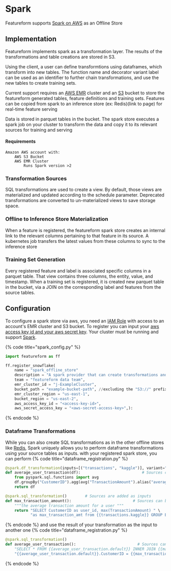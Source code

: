 # Spark

Featureform supports [Spark on AWS](https://aws.amazon.com/emr/features/spark/) as an Offline Store

## Implementation <a href="#implementation" id="implementation"></a>
Featureform implements spark as a transformation layer. The results of the transformations and table creations are stored in S3.

Using the client, a user can define transformtions using dataframes, which transform into new tables. The function name and decorator variant label can be used as an identifier to further chain transformations, and use the new tables to create training sets.

Current support requires an [AWS EMR](https://aws.amazon.com/emr/) cluster and an [S3](https://aws.amazon.com/s3/) bucket to store the featureform generated tables, feature definitions and training sets.
Features can be copied from spark to an inference store (ex: Redis)(link to page) for real-time feature serving

Data is stored in parquet tables in the bucket. The spark store executes a spark job on your cluster to transform the data and copy it to its relevant sources for training and serving

#### Requirements
	Amazon AWS account with:
		AWS S3 Bucket
		AWS EMR Cluster
			Runs Spark version >2

### Transformation Sources

SQL transformations are used to create a view. By default, those views are materialized and updated according to the schedule parameter. Deprecated transformations are converted to un-materialized views to save storage space.

### Offline to Inference Store Materialization

When a feature is registered, the featureform spark store creates an internal link to the relevant columns pertaining to that feature in its source. A kubernetes job transfers the latest values from these columns to sync to the inference store

### Training Set Generation

Every registered feature and label is associated specific columns in a parquet table. That view contains three columns, the entity, value, and timestamp. When a training set is registered, it is created new parquet table in the bucket, via a JOIN on the corresponding label and features from the source tables.

## Configuration <a href="#configuration" id="configuration"></a>

To configure a spark store via aws, you need an [IAM Role](https://aws.amazon.com/iam/) with access to an account's EMR cluster and S3 bucket. To register you can input your [aws access key id and your aws secret key](https://docs.aws.amazon.com/general/latest/gr/aws-sec-cred-types.html).
Your cluster must be running and support [Spark](https://docs.aws.amazon.com/emr/latest/ReleaseGuide/emr-spark.html).

{% code title="spark_config.py" %}
```python
import featureform as ff

ff.register_snowflake(
    name = "spark_offline_store"
    description = "A spark provider that can create transformations and training sets",
    team = "featureform data team",
    emr_cluster_id = "j-ExampleCluster",
    bucket_path = "example-bucket-path", //excluding the "S3://" prefix
    emr_cluster_region = "us-east-1",
    bucket_region = "us-east-2",
    aws_access_key_id = "<access-key-id>",
    aws_secret_access_key = "<aws-secret-access-key>",):
```
{% endcode %}

### Dataframe Transformations
While you can also create SQL transformations as in the other offline stores like [Redis](providers/redis.md), Spark uniquely allows you to perform dataframe transformations using your source tables as inputs.
with your registered spark store, you can perform
{% code title="dataframe_registration.py" %}
```python
@spark.df_transformation(inputs=[("transactions", "kaggle")], variant="default")        # Sources are added as inputs
def average_user_transaction(df):                           # Sources can be manipulated by adding them as params
    from pyspark.sql.functions import avg
    df.groupBy("CustomerID").agg(avg("TransactionAmount").alias("average_user_transaction"))
    return df

@spark.sql_transformation()        # Sources are added as inputs
def max_transaction_amount():                           # Sources can be manipulated by adding them as params
    """the average transaction amount for a user """
    return "SELECT CustomerID as user_id, max(TransactionAmount) " \
           "as max_transaction_amt from {{transactions.kaggle}} GROUP BY user_id"
```
{% endcode %}
and use the result of your transformation as the input to another one
{% code title="dataframe_registration.py" %}
```python
@spark.sql_transformation()
def average_user_transaction():                           # Sources can be manipulated by adding them as params
    "SELECT * FROM {{average_user_transaction.default}} INNER JOIN {{max_transaction_amount}} ON " \
    "{{average_user_transaction.default}}.CustomerID = {{max_transaction_amount.default}}.user_id"
```
{% endcode %}
